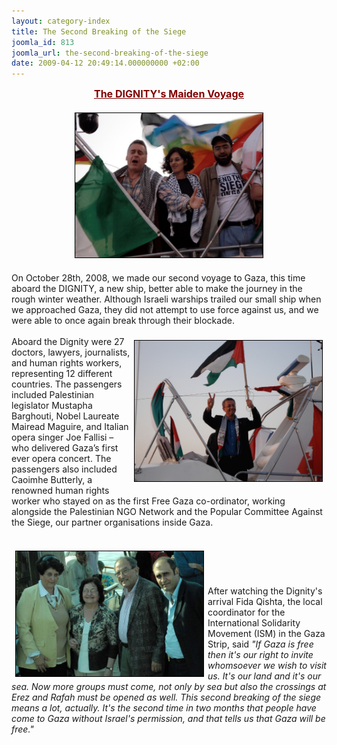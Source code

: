 ```yaml
---
layout: category-index
title: The Second Breaking of the Siege
joomla_id: 813
joomla_url: the-second-breaking-of-the-siege
date: 2009-04-12 20:49:14.000000000 +02:00
---
```

<p style="text-align: center;"><span style="font-size: 12pt; color: #800000;"><strong><span style="text-decoration: underline;">The DIGNITY's Maiden Voyage</span></strong></span></p>
<p style="text-align: center;"><img style="border: thin solid #000000; margin: 6px;" title="Italian Opera Singer Joe Fallisi, Free Gaza organizer Lubna Masrawa, and Palestinian activist Ghazi Abourashed, singing as they arrive in Gaza (October 2008)" alt="Italian Opera Singer Joe Fallisi, Free Gaza organizer Lubna Masrawa, and Palestinian activist Ghazi Abourashed, singing as they arrive in Gaza (October 2008)" src="/images/stories/photos/singing as we arrive oct 08.jpg" width="300" height="231" /></p>
<p>On October 28th, 2008, we made our second voyage to Gaza, this time aboard the DIGNITY, a new ship, better able to make the journey in the rough winter weather. Although Israeli warships trailed our small ship when we approached Gaza, they did not attempt to use force against us, and we were able to once again break through their blockade.<br /><br /><img title="Palestinian legislator & Presidential candidate Mustafa Barghouti, aboard the DIGNITY (October 2008)" style="border: thin solid #000000; margin: 6px; float: right;" alt="Palestinian legislator & Presidential candidate Mustafa Barghouti, aboard the DIGNITY (October 2008)" src="/images/stories/photos/mustafa barghouti oct 08.jpg" width="300" height="NaN" />Aboard the Dignity were 27 doctors, lawyers, journalists, and human rights workers, representing 12 different countries. The passengers included Palestinian legislator Mustapha Barghouti, Nobel Laureate Mairead Maguire, and Italian opera singer Joe Fallisi – who delivered Gaza’s first ever opera concert. The passengers also included Caoimhe Butterly, a renowned human rights worker who stayed on as the first Free Gaza co-ordinator, working alongside the Palestinian NGO Network and the Popular Committee Against the Siege, our partner organisations inside Gaza.</p>
<p><br /><img title="Nobel laureate Mairead Maguire with Gaza human rights activists Dr. Mona El-Farra, Dr. Eyad Seraj, and Amjad Shawa" style="border: thin solid #000000; margin: 6px; float: left;" alt="Nobel laureate Mairead Maguire with Gaza human rights activists Dr. Mona El-Farra, Dr. Eyad Seraj, and Amjad Shawa" src="/images/stories/photos/mairead maguire with local hr activists oct 08.jpg" width="300" height="NaN" /></p>
<p> </p>
<p><br />After watching the Dignity's arrival Fida Qishta, the local coordinator for the International Solidarity Movement (ISM) in the Gaza Strip, said <em>"If Gaza is free then it's our right to invite whomsoever we wish to visit us. It's our land and it's our sea. Now more groups must come, not only by sea but also the crossings at Erez and Rafah must be opened as well. This second breaking of the siege means a lot, actually. It's the second time in two months that people have come to Gaza without Israel's permission, and that tells us that Gaza will be free."</em></p>
